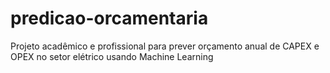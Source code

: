 # predicao-orcamentaria
Projeto acadêmico e profissional para prever orçamento anual de CAPEX e OPEX no setor elétrico usando Machine Learning
